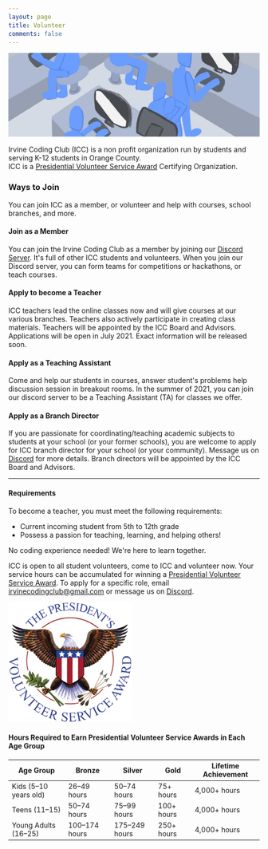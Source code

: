 ```yaml
---
layout: page
title: Volunteer
comments: false
---
```

![](assets/images/volunteer.png)

Irvine Coding Club (ICC) is a non profit organization run by students and serving K-12 students in Orange County.  
ICC is a [Presidential Volunteer Service Award](https://www.presidentialserviceawards.gov/) Certifying Organization.

### Ways to Join
You can join ICC as a member, or volunteer and help with courses, school branches, and more.

#### Join as a Member
You can join the Irvine Coding Club as a member by joining our <a href="{{ site.baseurl }}/discord">Discord Server</a>. It's full of other ICC students and volunteers. When you join our Discord server, you can form teams for competitions or hackathons, or teach courses.

#### Apply to become a Teacher
ICC teachers lead the online classes now and will give courses at our various branches. Teachers also actively participate in creating class materials. Teachers will be appointed by the ICC Board and Advisors. Applications will be open in July 2021. Exact information will be released soon.

#### Apply as a Teaching Assistant
Come and help our students in courses, answer student's problems help discussion session in breakout rooms. In the summer of 2021, you can join our discord server to be a Teaching Assistant (TA) for classes we offer.

#### Apply as a Branch Director
If you are passionate for coordinating/teaching academic subjects to students at your school (or your former schools), you are welcome to apply for ICC branch director for your school (or your community). Message us on <a href="{{ site.baseurl }}/discord">Discord</a> for more details. Branch directors will be appointed by the ICC Board and Advisors.

--------------------------------------

#### Requirements  
To become a teacher, you must meet the following requirements:
* Current incoming student from 5th to 12th grade
* Possess a passion for teaching, learning, and helping others!

No coding experience needed! We're here to learn together.



ICC is open to all student volunteers, come to ICC and volunteer now. Your service hours can be accumulated for winning a [Presidential Volunteer Service Award](https://www.presidentialserviceawards.gov/). To apply for a specific role, email <a href="mailto:irvinecodingclub@gmail.com">irvinecodingclub@gmail.com</a> or message us on <a href="{{ site.baseurl }}/discord">Discord</a>.


![](assets/images/pvsa-logo.png)

#### Hours Required to Earn Presidential Volunteer Service Awards in Each Age Group

<link rel="stylesheet" href="assets/css/table.css">
<table class="styled-table">
  <thead>
    <tr>
      <th>Age Group</th>
      <th>Bronze</th>
      <th>Silver</th>
      <th>Gold</th>
      <th>Lifetime Achievement</th>
    </tr>
  </thead>
  <tbody>
    <tr>
      <td>Kids (5–10 years old)</td>
      <td>26–49 hours</td>
      <td>50–74 hours</td>
      <td>75+ hours</td>
      <td>4,000+ hours</td>
    </tr>
    <tr class="active-row">
      <td>Teens (11–15)</td>
      <td>50–74 hours</td>
      <td>75–99 hours</td>
      <td>100+ hours</td>
      <td>4,000+ hours</td>
    </tr>
    <tr>
      <td>Young Adults (16–25)</td>
      <td>100–174 hours</td>
      <td> 175–249 hours </td>
      <td>250+ hours</td>
      <td>4,000+ hours</td>
    </tr>
    <!-- and so on... -->
  </tbody>
</table>
